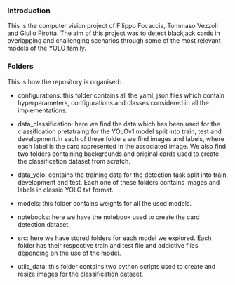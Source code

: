 ### Introduction
This is the computer vision project of Filippo Focaccia, Tommaso Vezzoli and Giulio Pirotta. The aim of this project was to detect blackjack cards in overlapping and challenging scenarios through some of the most relevant models of the YOLO family.

### Folders
This is how the repository is organised:
- configurations: this folder contains all the yaml, json files which contain hyperparameters, configurations and classes considered in all the implementations.

- data_classification: here we find the data which has been used for the classification pretatraing for the YOLOv1 model split into train, test and development.In each of these folders we find images and labels, where each label is the card rapresented in the associated image. We also find two folders containing backgrounds and original cards used to create the classification dataset from scratch.

- data_yolo: contains the training data for the detection task split into train, development and test. Each one of these folders contains images and labels in classic YOLO txt format.

- models: this folder contains weights for all the used models.

- notebooks: here we have the notebook used to create the card detection dataset.

- src: here we have stored folders for each model we explored. Each folder has their respective train and test file and addictive files depending on the use of the model.

- utils_data: this folder contains two python scripts used to create and resize images for the classification dataset.
